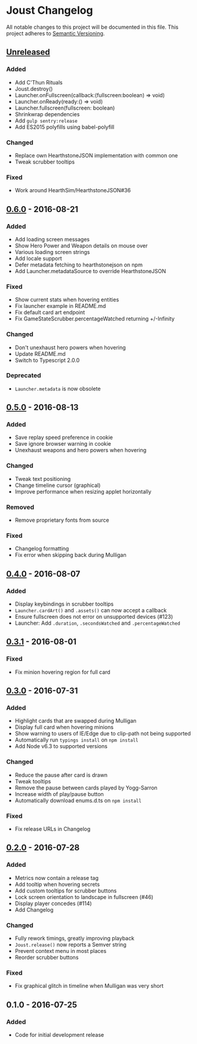 # Joust Changelog
All notable changes to this project will be documented in this file.
This project adheres to [Semantic Versioning](http://semver.org/).

## [Unreleased]
### Added
- Add C'Thun Rituals
- Joust.destroy()
- Launcher.onFullscreen(callback:(fullscreen:boolean) => void)
- Launcher.onReady(ready:() => void)
- Launcher.fullscreen(fullscreen: boolean)
- Shrinkwrap dependencies
- Add `gulp sentry:release`
- Add ES2015 polyfills using babel-polyfill

### Changed
- Replace own HearthstoneJSON implementation with common one
- Tweak scrubber tooltips

### Fixed
- Work around HearthSim/HearthstoneJSON#36

## [0.6.0] - 2016-08-21
### Added
- Add loading screen messages
- Show Hero Power and Weapon details on mouse over
- Various loading screen strings
- Add locale support
- Defer metadata fetching to hearthstonejson on npm
- Add Launcher.metadataSource to override HearthstoneJSON

### Fixed
- Show current stats when hovering entities
- Fix launcher example in README.md
- Fix default card art endpoint
- Fix GameStateScrubber.percentageWatched returning +/-Infinity

### Changed
- Don't unexhaust hero powers when hovering
- Update README.md
- Switch to Typescript 2.0.0

### Deprecated
- `Launcher.metadata` is now obsolete

## [0.5.0] - 2016-08-13
### Added
- Save replay speed preference in cookie
- Save ignore browser warning in cookie
- Unexhaust weapons and hero powers when hovering

### Changed
- Tweak text positioning
- Change timeline cursor (graphical)
- Improve performance when resizing applet horizontally

### Removed
- Remove proprietary fonts from source

### Fixed
- Changelog formatting
- Fix error when skipping back during Mulligan

## [0.4.0] - 2016-08-07
### Added
- Display keybindings in scrubber tooltips
- `Launcher.cardArt()` and `.assets()` can now accept a callback
- Ensure fullscreen does not error on unsupported devices (#123)
- Launcher: Add `.duration`, `.secondsWatched` and `.percentageWatched`

## [0.3.1] - 2016-08-01
### Fixed
- Fix minion hovering region for full card

## [0.3.0] - 2016-07-31
### Added
- Highlight cards that are swapped during Mulligan
- Display full card when hovering minions
- Show warning to users of IE/Edge due to clip-path not being supported
- Automatically run `typings install` on `npm install`
- Add Node v6.3 to supported versions

### Changed
- Reduce the pause after card is drawn
- Tweak tooltips
- Remove the pause between cards played by Yogg-Sarron
- Increase width of play/pause button
- Automatically download enums.d.ts on `npm install`

### Fixed
- Fix release URLs in Changelog

## [0.2.0] - 2016-07-28
### Added
- Metrics now contain a release tag
- Add tooltip when hovering secrets
- Add custom tooltips for scrubber buttons
- Lock screen orientation to landscape in fullscreen (#46)
- Display player concedes (#114)
- Add Changelog

### Changed
- Fully rework timings, greatly improving playback
- `Joust.release()` now reports a Semver string
- Prevent context menu in most places
- Reorder scrubber buttons

### Fixed
- Fix graphical glitch in timeline when Mulligan was very short

## 0.1.0 - 2016-07-25
### Added
- Code for initial development release

[Unreleased]: https://github.com/HearthSim/joust/compare/0.6.0...HEAD
[0.2.0]: https://github.com/HearthSim/joust/compare/0.1.0...0.2.0
[0.3.0]: https://github.com/HearthSim/joust/compare/0.2.0...0.3.0
[0.3.1]: https://github.com/HearthSim/joust/compare/0.3.0...0.3.1
[0.4.0]: https://github.com/HearthSim/joust/compare/0.3.1...0.4.0
[0.5.0]: https://github.com/HearthSim/joust/compare/0.4.0...0.5.0
[0.6.0]: https://github.com/HearthSim/joust/compare/0.5.0...0.6.0
